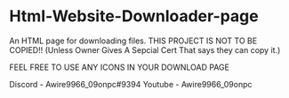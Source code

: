 # Html-Website-Downloader-page
An HTML page for downloading files.
THIS PROJECT IS NOT TO BE COPIED!! (Unless Owner Gives A Sepcial Cert That says they can copy it.)

FEEL FREE TO USE ANY ICONS IN YOUR DOWNLOAD PAGE






Discord - Awire9966_09onpc#9394
Youtube - Awire9966_09onpc
